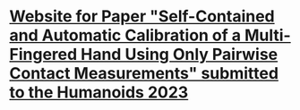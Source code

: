 # [Website for Paper "Self-Contained and Automatic Calibration of a Multi-Fingered Hand Using Only Pairwise Contact Measurements" submitted to the Humanoids 2023](https://dlr-alr.github.io/2023-humanoids-contact/)
